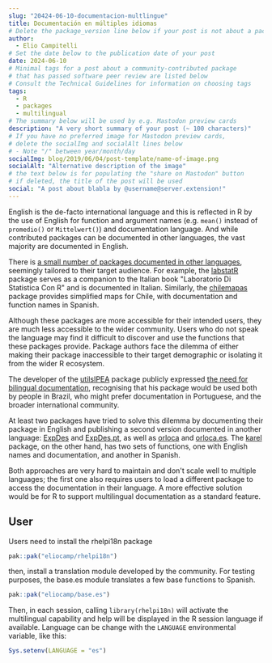 ```yaml
---
slug: "20424-06-10-documentacion-multlingue"
title: Documentación en múltiples idiomas
# Delete the package_version line below if your post is not about a package
author:
  - Elio Campitelli
# Set the date below to the publication date of your post
date: 2024-06-10
# Minimal tags for a post about a community-contributed package 
# that has passed software peer review are listed below
# Consult the Technical Guidelines for information on choosing tags
tags:
  - R
  - packages
  - multilingual
# The summary below will be used by e.g. Mastodon preview cards
description: "A very short summary of your post (~ 100 characters)"
# If you have no preferred image for Mastodon preview cards,
# delete the socialImg and socialAlt lines below 
# - Note "/" between year/month/day
socialImg: blog/2019/06/04/post-template/name-of-image.png
socialAlt: "Alternative description of the image"
# the text below is for populating the "share on Mastodon" button
# if deleted, the title of the post will be used
social: "A post about blabla by @username@server.extension!"
---
```


English is the de-facto international language and this is reflected in R by the use of English for function and argument names (e.g. `mean()` instead of `promedio()` or `Mittelwert()`) and documentation language.
And while contributed packages can be documented in other languages, the vast majority are documented in English.

There is [a small number of packages documented in other languages](https://cderv.rbind.io/2018/03/11/non-english-pkg-in-cran/), seemingly tailored to their target audience.
For example, the [labstatR](https://cran.r-project.org/web/packages/labstatR/index.html) package serves as a companion to the Italian book "Laboratorio Di Statistica Con R" and is documented in Italian.
Similarly, the [chilemapas](https://cran.r-project.org/web/packages/chilemapas/chilemapas.pdf) package provides simplified maps for Chile, with documentation and function names in Spanish.

Although these packages are more accessible for their intended users, they are much less accessible to the wider community.
Users who do not speak the language may find it difficult to discover and use the functions that these packages provide.
Package authors face the dilemma of either making their package inaccessible to their target demographic or isolating it from the wider R ecosystem.

The developer of the [utilsIPEA](https://cran.r-project.org/web/packages/utilsIPEA/index.html) package publicly expressed [the need for bilingual documentation](https://stackoverflow.com/questions/37288823/bilingual-english-and-portuguese-documentation-in-an-r-package), recognising that his package would be used both by people in Brazil, who might prefer documentation in Portuguese, and the broader international community.

At least two packages have tried to solve this dilemma by documenting their package in English and publishing a second version documented in another language: [ExpDes](https://cran.r-project.org/web/packages/ExpDes/index.html) and [ExpDes.pt](https://cran.r-project.org/web/packages/ExpDes.pt/index.html), as well as [orloca](https://cran.r-project.org/web/packages/orloca/index.html) and [orloca.es](https://cran.r-project.org/web/packages/orloca.es/index.html).
The [karel](https://cloud.r-project.org/web/packages/karel/index.html) package, on the other hand, has two sets of functions, one with English names and documentation, and another in Spanish.

Both approaches are very hard to maintain and don't scale well to multiple languages; the first one also requires users to load a different package to access the documentation in their language.
A more effective solution would be for R to support multilingual documentation as a standard feature.

## User

Users need to install the rhelpi18n package

``` r
pak::pak("eliocamp/rhelpi18n")
```

then, install a translation module developed by the community.
For testing purposes, the base.es module translates a few base functions to Spanish.

``` r
pak::pak("eliocamp/base.es")
```

Then, in each session, calling `library(rhelpi18n)` will activate the multilingual capability and help will be displayed in the R session language if available.
Language can be change with the `LANGUAGE` environmental variable, like this:

``` r
Sys.setenv(LANGUAGE = "es")
```
